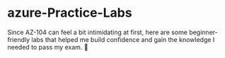 # azure-Practice-Labs
Since AZ-104 can feel a bit intimidating at first, here are some beginner-friendly labs that helped me build confidence and gain the knowledge I needed to pass my exam. 🚀
